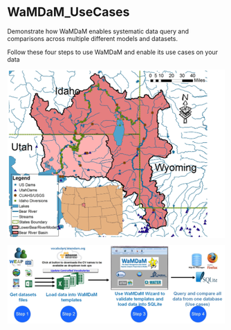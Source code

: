 # WaMDaM_UseCases
Demonstrate how WaMDaM enables systematic data query and comparisons across multiple different models and datasets. 

Follow these four steps to use WaMDaM and enable its use cases on your data      
 
 
 ![](https://github.com/WamdamProject/WaMDaM_UseCases/blob/master/UseCases_files/BearWatershed_Presentation.jpg)
 
 
 
 
 ![](https://github.com/WamdamProject/WaMDaM_UseCases/blob/master/UseWaMDaM_workflow.jpg)


